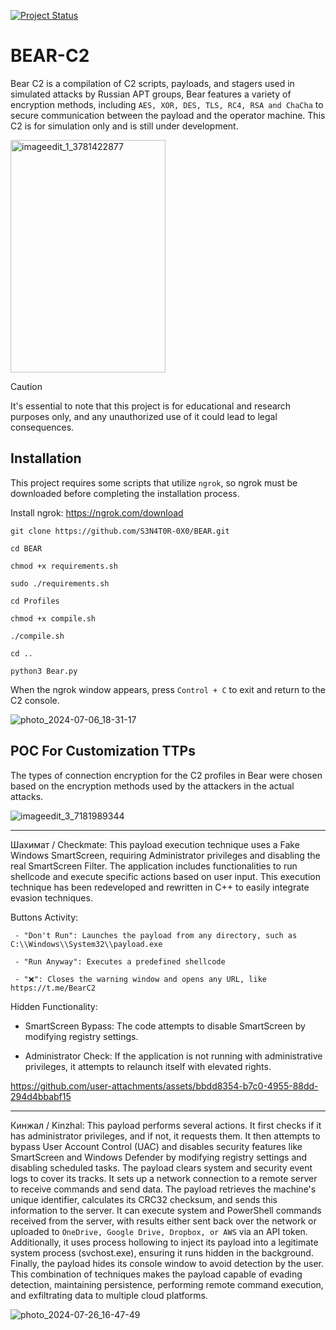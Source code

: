 
[![Project Status](https://img.shields.io/badge/status-BETA-yellow?style=flat-square)]()

# BEAR-C2
Bear C2 is a compilation of C2 scripts, payloads, and stagers used in simulated attacks by Russian APT groups,
Bear features a variety of encryption methods, including `AES, XOR, DES, TLS, RC4, RSA and ChaCha` to secure communication between the payload and the operator machine.
This C2 is for simulation only and is still under development.


<img width="248" height="372" alt="imageedit_1_3781422877" src="https://github.com/user-attachments/assets/7de9ebc0-956e-452a-9576-730696d80299" />



> [!CAUTION]
> It's essential to note that this project is for educational and research purposes only, and any unauthorized use of it could lead to legal consequences.

## Installation

This project requires some scripts that utilize `ngrok`, so ngrok must be downloaded before completing the installation process.

Install ngrok: https://ngrok.com/download

```
git clone https://github.com/S3N4T0R-0X0/BEAR.git

cd BEAR

chmod +x requirements.sh

sudo ./requirements.sh

cd Profiles

chmod +x compile.sh

./compile.sh

cd ..

python3 Bear.py
```
When the ngrok window appears, press `Control + C` to exit and return to the C2 console.

![photo_2024-07-06_18-31-17](https://github.com/S3N4T0R-0X0/BEAR/assets/121706460/c552fcb6-3440-44e5-81d2-f49dafbcbc42)


## POC For Customization TTPs

The types of connection encryption for the C2 profiles in Bear were chosen based on the encryption methods used by the attackers in the actual attacks.

![imageedit_3_7181989344](https://github.com/user-attachments/assets/39bbbe75-1d04-4c22-80c1-beed436e6f7f)

________________________________________________________________________________________________________

Шахимат / Checkmate: This payload execution technique uses a Fake Windows SmartScreen, requiring Administrator privileges and disabling the real SmartScreen Filter. The application includes functionalities to run shellcode and execute specific actions based on user input. This execution technique has been redeveloped and rewritten in C++ to easily integrate evasion techniques.

Buttons Activity:

     - "Don't Run": Launches the payload from any directory, such as C:\\Windows\\System32\\payload.exe

     - "Run Anyway": Executes a predefined shellcode

     - "❌️": Closes the warning window and opens any URL, like https://t.me/BearC2

Hidden Functionality:

- SmartScreen Bypass: The code attempts to disable SmartScreen by modifying registry settings.

- Administrator Check: If the application is not running with administrative privileges, it attempts to relaunch itself with elevated rights.




https://github.com/user-attachments/assets/bbdd8354-b7c0-4955-88dd-294d4bbabf15


________________________________________________________________________________________________________


Кинжал / Kinzhal: This payload performs several actions. It first checks if it has administrator privileges, and if not, it requests them. It then attempts to bypass User Account Control (UAC) and disables security features like SmartScreen and Windows Defender by modifying registry settings and disabling scheduled tasks. The payload clears system and security event logs to cover its tracks. It sets up a network connection to a remote server to receive commands and send data. The payload retrieves the machine's unique identifier, calculates its CRC32 checksum, and sends this information to the server. It can execute system and PowerShell commands received from the server, with results either sent back over the network or uploaded to `OneDrive, Google Drive, Dropbox, or AWS` via an API token. Additionally, it uses process hollowing to inject its payload into a legitimate system process (svchost.exe), ensuring it runs hidden in the background. Finally, the payload hides its console window to avoid detection by the user. This combination of techniques makes the payload capable of evading detection, maintaining persistence, performing remote command execution, and exfiltrating data to multiple cloud platforms.


![photo_2024-07-26_16-47-49](https://github.com/user-attachments/assets/68e1b851-bc6e-4faa-a1c7-d712106de9d4)


